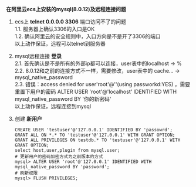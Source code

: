 **在阿里云ecs上安装的mysql(8.0.12)及远程连接问题**


1. ecs上 **telnet 0.0.0.0 3306** 端口访问不了的问题<br/>
   1.1. 服务器上确认3306的入口是OK<br/>
   1.2. 确认阿里云的安全规则中，入口方向是不是开了3306的端口<br/>
   以上动作保证，远程可以telnet到服务器<br/>

2. mysql远程连接 **登录** <br/>
   2.1. 首先确认是不是所有的外部ip都可以连接，user表中的localhost -> % <br/>
   2.2. 8.0.12和之前的连接方式不一样，需要修改，user表中的 cache... -> mysql_native_password <br/>
   2.3. 错误：access denied for user'root'@''(using passworkd:YES) ，需要重置下用户的密码 ALTER USER 'root'@'localhost' IDENTIFIED WITH mysql_native_password BY '你的新密码'<br/>
   以上动作保证，远程连接到mysql<br/>

3. 创建 **新用户** <br/>
   ```
   CREATE USER 'testuser'@'127.0.0.1' IDENTIFIED BY 'passowrd';  
   GRANT ALL ON *.* TO 'testuser'@'127.0.0.1' WITH GRANT OPTION; 
   GRANT ALL PRIVILEGES ON testdb.* TO 'testuser'@'127.0.0.1' WITH GRANT OPTION; 
   select host,user,plugin from mysql.user;
   # 更新用户的密码加密方式为之前版本的方式
   mysql> ALTER USER 'root'@'127.0.0.1' IDENTIFIED WITH mysql_native_password BY 'password';
   # 刷新权限
   mysql> FLUSH PRIVILEGES;
   ```